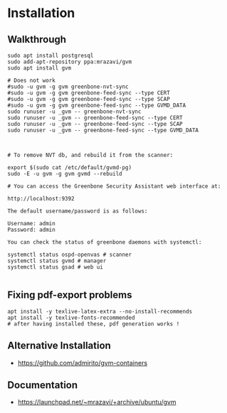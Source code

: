 # Installation 

## Walkthrough 

```
sudo apt install postgresql
sudo add-apt-repository ppa:mrazavi/gvm
sudo apt install gvm

# Does not work 
#sudo -u gvm -g gvm greenbone-nvt-sync
#sudo -u gvm -g gvm greenbone-feed-sync --type CERT
#sudo -u gvm -g gvm greenbone-feed-sync --type SCAP
#sudo -u gvm -g gvm greenbone-feed-sync --type GVMD_DATA
sudo runuser -u _gvm -- greenbone-nvt-sync
sudo runuser -u _gvm -- greenbone-feed-sync --type CERT
sudo runuser -u _gvm -- greenbone-feed-sync --type SCAP
sudo runuser -u _gvm -- greenbone-feed-sync --type GVMD_DATA



# To remove NVT db, and rebuild it from the scanner:

export $(sudo cat /etc/default/gvmd-pg)
sudo -E -u gvm -g gvm gvmd --rebuild

# You can access the Greenbone Security Assistant web interface at:

http://localhost:9392

The default username/password is as follows:

Username: admin
Password: admin

You can check the status of greenbone daemons with systemctl:

systemctl status ospd-openvas # scanner
systemctl status gvmd # manager
systemctl status gsad # web ui


```

## Fixing pdf-export problems 

```
apt install -y texlive-latex-extra --no-install-recommends
apt install -y texlive-fonts-recommended
# after having installed these, pdf generation works ! 
```

## Alternative Installation 

  * https://github.com/admirito/gvm-containers


## Documentation 

  * https://launchpad.net/~mrazavi/+archive/ubuntu/gvm
